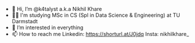 - 👋 Hi, I’m @k4talyst a.k.a Nikhil Khare
- 👨‍🎓 I'm studying MSc in CS (Spl in Data Science & Engineering) at TU Darmstadt
- 👀 I’m interested in everything
- 📫 How to reach me Linkedin: https://shorturl.at/J0jdq Insta: nikhilkhare_


<!---
k4talyst/k4talyst is a ✨ special ✨ repository because its `README.md` (this file) appears on your GitHub profile.
You can click the Preview link to take a look at your changes.
--->
